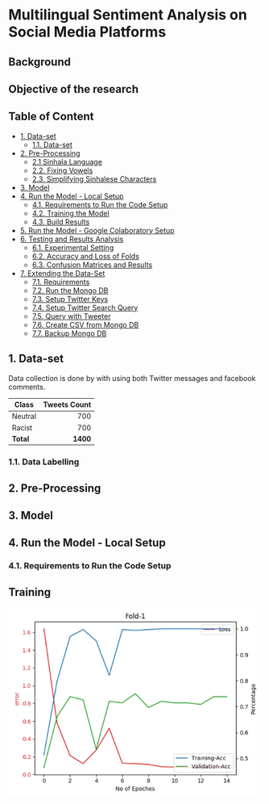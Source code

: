 # Multilingual Sentiment Analysis on Social Media Platforms

## Background

## Objective of the research

## Table of Content

- [1. Data-set](#1-data-set)
  - [1.1. Data-set](#11-data-labelling)
- [2. Pre-Processing](#2-pre-processing)
  - [2.1 Sinhala Language](#21-sinhala-language)
  - [2.2. Fixing Vowels](#22-fixing-vowels)
  - [2.3. Simplifying Sinhalese Characters](#23-simplifying-sinhalese-characters)
- [3. Model](#3-model)
- [4. Run the Model - Local Setup](#4-run-the-model-local-setup)
  - [4.1. Requirements to Run the Code Setup](#41-requirements-to-run-the-code-setup)
  - [4.2. Training the Model](#42-training-the-model)
  - [4.3. Build Results](#43-build-results)
- [5. Run the Model - Google Colaboratory Setup](#5-run-the-model-google-colaboratory-setup)
- [6. Testing and Results Analysis](#6-testing-and-results-analysis)
  - [6.1. Experimental Setting](#61-experimental-setting)
  - [6.2. Accuracy and Loss of Folds](#62-accuracy-and-loss-of-folds)
  - [6.3. Confusion Matrices and Results](#63-confusion-matrices-and-results)
- [7. Extending the Data-Set](#7-extending-the-data-set)
  - [7.1. Requirements](#71-requirements)
  - [7.2. Run the Mongo DB](#72-run-the-mongo-db)
  - [7.3. Setup Twitter Keys](#73-setup-twitter-keys)
  - [7.4. Setup Twitter Search Query](#74-setup-twitter-search-query)
  - [7.5. Query with Tweeter](#75-query-with-tweeter)
  - [7.6. Create CSV from Mongo DB](#77-create-csv-from-mongo-db)
  - [7.7. Backup Mongo DB](#77-backup-mongo-db)
  
## 1. Data-set

Data collection is done by with using both Twitter messages and facebook comments.

|    Class      |    Tweets Count    |
|---------------|-------------------:|
|    Neutral    |             700    |
|    Racist     |             700    |
|    **Total**  |          **1400**  |

### 1.1. Data Labelling

## 2. Pre-Processing

## 3. Model

## 4. Run the Model - Local Setup

### 4.1. Requirements to Run the Code Setup

## Training

![percentages of classes in data-set](docs/graphs/lstm-graph-fold-0.png)